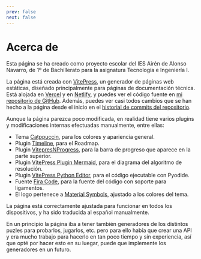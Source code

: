 ```yaml
---
prev: false
next: false
---
```

# Acerca de
Esta página se ha creado como proyecto escolar del IES Airén de Alonso Navarro, de 1º de Bachillerato para la asignatura Tecnología e Ingeniería I.

La página está creada con [VitePress](https://vitepress.dev/), un generador de páginas web estáticas, diseñado principalmente para páginas de documentación técnica.
Está alojada en [Vercel](https://vercel.com) y en [Netlify](https://www.netlify.com/), y puedes ver el código fuente en [mi repositorio de GitHub](https://github.com/Alonso287/PuzzleLabs).
Además, puedes ver casi todos cambios que se han hecho a la página desde el inicio en el [historial de commits del repositorio](https://github.com/Alonso287/PuzzleLabs/commits/main/).

Aunque la página parezca poco modificada, en realidad tiene varios plugins y modificaciones internas efectuadas manualmente, entre ellas:
- Tema [Catppuccin](https://vitepress.catppuccin.com/), para los colores y apariencia general.
- Plugin [Timeline](https://github.com/HanochMa/vitepress-markdown-timeline), para el Roadmap.
- Plugin [VitepresNProgress](https://github.com/ZhongxuYang/vitepress-plugin-nprogress/), para la barra de progreso que aparece en la parte superior.
- Plugin [VitePress Plugin Mermaid](https://emersonbottero.github.io/vitepress-plugin-mermaid/), para el diagrama del algoritmo de resolución.
- Plugin [VitePress Python Editor](https://vitepress-python-editor.netlify.app/), para el código ejecutable con Pyodide.
- Fuente [Fira Code](https://github.com/tonsky/FiraCode), para la fuente del código con soporte para ligamentos.
- El logo pertenece a [Material Symbols](https://fonts.google.com/icons?selected=Material+Symbols+Outlined:crossword), ajustado a los colores del tema.

La página está correctamente ajustada para funcionar en todos los dispositivos, y ha sido traducida al español manualmente.

En un principio la página iba a tener también generadores de los distintos puzles para probarlos, jugarlos, etc. pero para ello había que crear una API y era mucho trabajo para hacerlo en tan poco tiempo y sin experiencia, así que opté por hacer esto en su luegar, puede que implemente los generadores en un futuro.